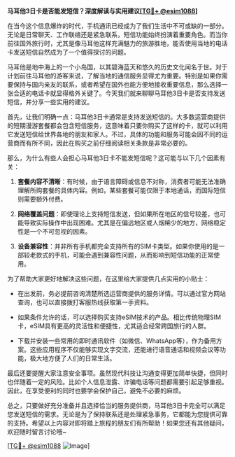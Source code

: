 **马耳他3日卡是否能发短信？深度解读与实用建议[[TG💪+ @esim1088](https://t.me/s/esim1088)]**

在当今这个信息爆炸的时代，手机通讯已经成为了我们生活中不可或缺的一部分。无论是日常聊天、工作联络还是紧急联系，短信功能始终扮演着重要角色。而当你前往国外旅行时，尤其是像马耳他这样充满魅力的旅游胜地，能否使用当地的电话卡发送短信自然成为了一个值得探讨的问题。

马耳他是地中海上的一个小岛国，以其碧海蓝天和悠久的历史文化闻名于世。对于计划前往马耳他的游客来说，了解当地的通信服务显得尤为重要。特别是如果你需要保持与国内亲友的联系，或者希望在国外也能方便地接收重要信息，那么选择一张合适的电话卡就显得格外关键了。今天我们就来聊聊马耳他3日卡是否支持发送短信，并分享一些实用的建议。

首先，让我们明确一点：马耳他3日卡通常是支持发送短信的。大多数运营商提供的短期漫游套餐都会包含短信服务，这意味着只要你购买了这样的卡，就可以利用它发送短信给世界各地的朋友和家人。不过，具体的功能和服务可能会因不同的运营商而有所不同，因此在购买之前仔细阅读相关条款是非常必要的。

那么，为什么有些人会担心马耳他3日卡不能发短信呢？这可能与以下几个因素有关：

1. **套餐内容不清晰**：有时候，由于语言障碍或信息不对称，消费者可能无法准确理解所购套餐的具体内容。例如，某些套餐可能仅限于本地通话，而国际短信则需要额外付费。
   
2. **网络覆盖问题**：即使理论上支持短信发送，但如果所在地区的信号较差，也可能导致实际操作中出现困难。尤其是在偏远地区或人烟稀少的地方，网络稳定性是一个不可忽视的因素。

3. **设备兼容性**：并非所有手机都完全支持所有的SIM卡类型。如果你使用的是一部较老款式的手机，可能会遇到兼容性问题，从而影响到短信功能的正常使用。

为了帮助大家更好地解决这些问题，在这里给大家提供几点实用的小贴士：

- 在出发前，务必提前咨询清楚所选运营商提供的服务详情。可以通过官方网站查询，也可以直接拨打客服热线获取第一手资料。
  
- 如果条件允许的话，可以选择购买支持eSIM技术的产品。相比传统物理SIM卡，eSIM具有更高的灵活性和便捷性，尤其适合经常跨国旅行的人群。

- 下载并安装一些常用的即时通讯软件（如微信、WhatsApp等），作为备用方案。这些应用程序不仅能够实现文字交流，还能进行语音通话和视频会议等功能，极大地方便了人们的日常生活。

最后还要提醒大家注意安全事项。虽然现代科技让沟通变得更加简单快捷，但同时也伴随着一定的风险。比如个人信息泄露、诈骗电话等问题都需要引起足够重视。因此，在享受便利的同时也要学会保护自己，避免不必要的麻烦。

总之，只要做好充分准备并且选择恰当的服务提供商，马耳他3日卡完全可以满足您发送短信的需求。无论是为了保持联系还是处理紧急事务，它都能为您提供可靠的支持。希望以上内容对即将踏上旅程的朋友们有所帮助！如果您还有其他疑问，欢迎随时留言讨论哦~

[[TG💪+ @esim1088](https://t.me/s/esim1088) ![Image](https://i.postimg.cc/4NQfJmqS/Snipaste-2025-05-13-00-14-12.png)]